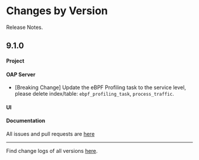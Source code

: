 Changes by Version
==================
Release Notes.

9.1.0
------------------

#### Project

#### OAP Server
* [Breaking Change] Update the eBPF Profiling task to the service level,
  please delete index/table: `ebpf_profiling_task`, `process_traffic`.

#### UI


#### Documentation


All issues and pull requests are [here](https://github.com/apache/skywalking/milestone/128?closed=1)

------------------
Find change logs of all versions [here](changes).
